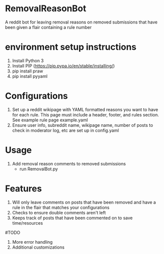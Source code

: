 # RemovalReasonBot
A reddit bot for leaving removal reasons on removed submissions that have been given a flair containing a rule number

# environment setup instructions
1. Install Python 3
2. Install PIP (https://pip.pypa.io/en/stable/installing/)
3. pip install praw
4. pip install pyyaml

# Configurations
1. Set up a reddit wikipage with YAML formatted reasons you want to have for each rule. This page must include a header, footer, and rules section. See example rule page example.yaml
2. Ensure user info, subreddit name, wikipage name, number of posts to check in moderator log, etc are set up in config.yaml

# Usage
1. Add removal reason comments to removed submissions 
    - run RemovalBot.py

# Features
1. Will only leave comments on posts that have been removed and have a rule in the flair that matches your configurations
2. Checks to ensure double comments aren't left
3. Keeps track of posts that have been commented on to save time/resources

#TODO
1. More error handling
2. Additional customizations